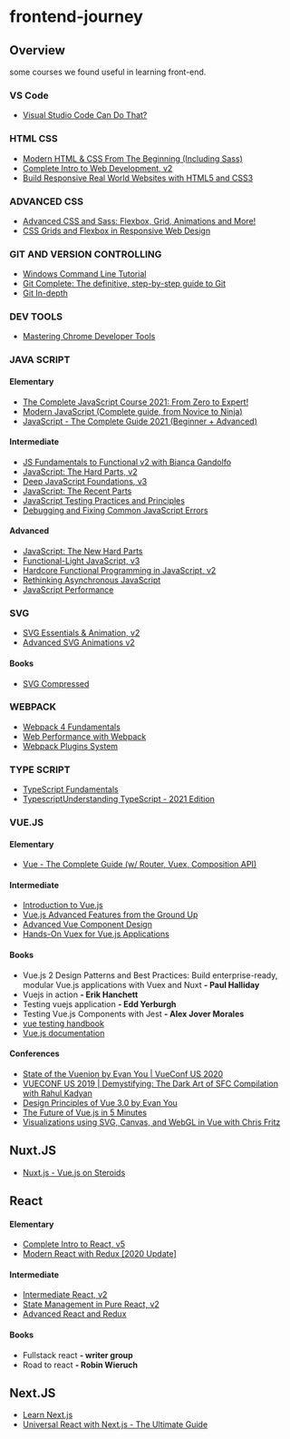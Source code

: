 # frontend-journey

## Overview
some courses we found useful in learning front-end.

### VS Code
* [Visual Studio Code Can Do That?](https://frontendmasters.com/courses/customize-vs-code/introduction/)

### HTML CSS
* [Modern HTML & CSS From The Beginning (Including Sass)](https://www.udemy.com/course/modern-html-css-from-the-beginning/)
* [Complete Intro to Web Development, v2](https://frontendmasters.com/courses/web-development-v2/)
* [Build Responsive Real World Websites with HTML5 and CSS3](https://www.udemy.com/course/design-and-develop-a-killer-website-with-html5-and-css3/)

### ADVANCED CSS
* [Advanced CSS and Sass: Flexbox, Grid, Animations and More!](https://www.udemy.com/course/advanced-css-and-sass/)
* [CSS Grids and Flexbox in Responsive Web Design](https://frontendmasters.com/workshops/responsive-web-design-flexbox-css-grid/)

### GIT AND VERSION CONTROLLING
* [Windows Command Line Tutorial](https://www.youtube.com/watch?v=MBBWVgE0ewk)
* [Git Complete: The definitive, step-by-step guide to Git](https://www.udemy.com/course/git-complete/)
* [Git In-depth](https://frontendmasters.com/courses/git-in-depth/)

### DEV TOOLS
* [Mastering Chrome Developer Tools](https://frontendmasters.com/courses/chrome-dev-tools/)

### JAVA SCRIPT

#### Elementary
* [The Complete JavaScript Course 2021: From Zero to Expert!](https://www.udemy.com/course/the-complete-javascript-course/) 
* [Modern JavaScript (Complete guide, from Novice to Ninja)](https://www.udemy.com/course/modern-javascript-from-novice-to-ninja/)
* [JavaScript - The Complete Guide 2021 (Beginner + Advanced)](https://www.udemy.com/course/javascript-the-complete-guide-2020-beginner-advanced/)

#### Intermediate
* [JS Fundamentals to Functional v2 with Bianca Gandolfo](https://frontendmasters.com/workshops/js-fundamentals-functional-v2/)
* [JavaScript: The Hard Parts, v2](https://frontendmasters.com/courses/javascript-hard-parts-v2/)
* [Deep JavaScript Foundations, v3](https://frontendmasters.com/courses/deep-javascript-v3/)
* [JavaScript: The Recent Parts](https://frontendmasters.com/workshops/js-recent-parts/)
* [JavaScript Testing Practices and Principles](https://frontendmasters.com/courses/testing-practices-principles/)
* [Debugging and Fixing Common JavaScript Errors](https://frontendmasters.com/courses/debugging-javascript/)

#### Advanced
* [JavaScript: The New Hard Parts](https://frontendmasters.com/workshops/javascript-new-hard-parts/)
* [Functional-Light JavaScript, v3](https://frontendmasters.com/workshops/functional-light-v3/)
* [Hardcore Functional Programming in JavaScript, v2](https://frontendmasters.com/workshops/functional-programming-javascript-v2/)
* [Rethinking Asynchronous JavaScript](https://frontendmasters.com/courses/rethinking-async-js/)
* [JavaScript Performance](https://frontendmasters.com/courses/web-performance/)

### SVG
* [SVG Essentials & Animation, v2](https://frontendmasters.com/courses/svg-essentials-animation/)
* [Advanced SVG Animations v2](https://frontendmasters.com/workshops/advanced-svg-animations-v2/)

#### Books
* [SVG Compressed](https://www.goodreads.com/book/show/19025329-svg-compressed)

### WEBPACK
* [Webpack 4 Fundamentals](https://frontendmasters.com/courses/webpack-fundamentals/)
* [Web Performance with Webpack](https://frontendmasters.com/courses/performance-webpack/)
* [Webpack Plugins System](https://frontendmasters.com/courses/webpack-plugins/)

### TYPE SCRIPT
* [TypeScript Fundamentals](https://frontendmasters.com/courses/typescript/)
* [TypescriptUnderstanding TypeScript - 2021 Edition](https://www.udemy.com/course/understanding-typescript/)

### VUE.JS

#### Elementary
* [Vue - The Complete Guide (w/ Router, Vuex, Composition API)](https://www.udemy.com/course/vuejs-2-the-complete-guide/)

#### Intermediate
* [Introduction to Vue.js](https://frontendmasters.com/courses/vue/)
* [Vue.js Advanced Features from the Ground Up](https://frontendmasters.com/workshops/vue-advanced-features/)
* [Advanced Vue Component Design](https://adamwathan.me/advanced-vue-component-design/)
* [Hands-On Vuex for Vue.js Applications](https://www.packtpub.com/product/hands-on-vuex-for-vue-js-applications-video/9781789952469)

#### Books

* Vue.js 2 Design Patterns and Best Practices: Build enterprise-ready, modular Vue.js applications with Vuex and Nuxt **- Paul Halliday**
* Vuejs in action **- Erik Hanchett**
* Testing vuejs application **- Edd Yerburgh**
* Testing Vue.js Components with Jest **- Alex Jover Morales**
* [vue testing handbook](https://lmiller1990.github.io/vue-testing-handbook/)
* [Vue.js documentation](https://vuejs.org/v2/guide/)

#### Conferences
* [State of the Vuenion by Evan You | VueConf US 2020](https://www.youtube.com/watch?v=wyx9Mogte4w&list=PLJNLwTPak6dgjZQOa9jroWZF4Ze9jlEZL)
* [VUECONF US 2019 | Demystifying: The Dark Art of SFC Compilation with Rahul Kadyan](https://www.youtube.com/watch?v=Ceo771OXaCY&list=PLJNLwTPak6dh4c-v626x9ZU5F9C_t-0T9)
* [Design Principles of Vue 3.0 by Evan You](https://www.youtube.com/watch?v=WLpLYhnGqPA&list=PLRxahvbQSa_uDvlWBFAsaFdVx1DyXkZ6S)
* [The Future of Vue.js in 5 Minutes](https://www.youtube.com/watch?v=j1EWDbXtbjA&list=PLJNLwTPak6dj-HOz4eFrKDJsJSZsgvWPs)
* [Visualizations using SVG, Canvas, and WebGL in Vue with Chris Fritz](https://www.youtube.com/watch?v=S9WKmeQcZjc&list=PLJNLwTPak6diYxk8TFz9fPWvjsryV2ygv)

## Nuxt.JS
* [Nuxt.js - Vue.js on Steroids](https://www.udemy.com/course/nuxtjs-vuejs-on-steroids/)

## React

#### Elementary
* [Complete Intro to React, v5](https://frontendmasters.com/courses/complete-react-v5/)
* [Modern React with Redux [2020 Update]](https://www.udemy.com/course/react-redux/)

#### Intermediate
* [Intermediate React, v2](https://frontendmasters.com/courses/intermediate-react-v2/)
* [State Management in Pure React, v2](https://frontendmasters.com/courses/pure-react-state/)
* [Advanced React and Redux](https://www.udemy.com/course/react-redux-tutorial/)

#### Books
* Fullstack react **- writer group**
* Road to react **- Robin Wieruch**

## Next.JS
* [Learn Next.js](https://masteringnextjs.com/#course-overview)
* [Universal React with Next.js - The Ultimate Guide](https://www.udemy.com/course/universal-react-with-nextjs-the-ultimate-guide/)